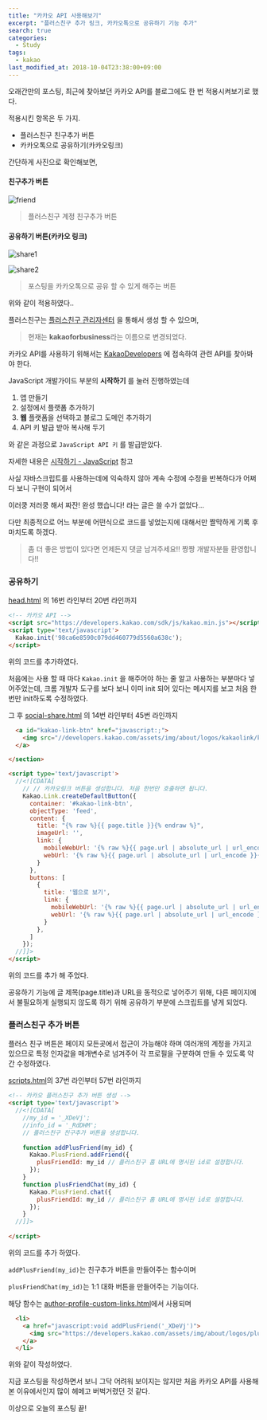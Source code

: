 ```yaml
---
title: "카카오 API 사용해보기"
excerpt: "플러스친구 추가 링크, 카카오톡으로 공유하기 기능 추가"
search: true
categories: 
  - Study
tags: 
  - kakao
last_modified_at: 2018-10-04T23:38:00+09:00
---
```


오래간만의 포스팅, 최근에 찾아보던 카카오 API를 블로그에도 한 번 적용시켜보기로 했다.

적용시킨 항목은 두 가지.

* 플러스친구 친구추가 버튼
* 카카오톡으로 공유하기(카카오링크)

간단하게 사진으로 확인해보면, 

#### 친구추가 버튼
![friend](/assets/img/kakao-api/kakao-friend.jpg)  
> 플러스친구 계정 친구추가 버튼

#### 공유하기 버튼(카카오 링크)  
![share1](/assets/img/kakao-api/kakao-share-1.jpg)  

![share2](/assets/img/kakao-api/kakao-share-2.jpg)  
> 포스팅을 카카오톡으로 공유 할 수 있게 해주는 버튼

위와 같이 적용하였다..

플러스친구는 [플러스친구 관리자센터](https://center-pf.kakao.com) 을 통해서 생성 할 수 있으며, 

> 현재는 **kakaoforbusiness**라는 이름으로 변경되었다.

카카오 API를 사용하기 위해서는 [KakaoDevelopers](https://developers.kakao.com/) 에 접속하여 관련 API를 찾아봐야 한다.


JavaScript 개발가이드 부분의 **시작하기** 를 눌러 진행하였는데

1. 앱 만들기
2. 설정에서 플랫폼 추가하기
3. **웹** 플랫폼을 선택하고 블로그 도메인 추가하기
4. API 키 발급 받아 복사해 두기

와 같은 과정으로 `JavaScript API 키` 를 발급받았다.

자세한 내용은 [시작하기 - JavaScript](https://developers.kakao.com/docs/js/getting-started) 참고

사실 자바스크립트를 사용하는데에 익숙하지 않아 계속 수정에 수정을 반복하다가 어쩌다 보니 구현이 되어서

이러쿵 저러쿵 해서 짜잔! 완성 했습니다! 라는 글은 쓸 수가 없었다...

다만 최종적으로 어느 부분에 어떤식으로 코드를 넣었는지에 대해서만 짤막하게 기록 후 마치도록 하겠다.

> 좀 더 좋은 방법이 있다면 언제든지 댓글 남겨주세요!! 짱짱 개발자분들 환영합니다!!

### 공유하기

[head.html](https://github.com/imreplay/blog/blob/master/_includes/head.html) 의 16번 라인부터 20번 라인까지 

```html
<!-- 카카오 API -->
<script src="https://developers.kakao.com/sdk/js/kakao.min.js"></script> 
<script type='text/javascript'>
  Kakao.init('98ca6e8590c079dd460779d5560a638c');
</script>
```
위의 코드를 추가하였다.

처음에는 사용 할 때 마다 `Kakao.init` 을 해주어야 하는 줄 알고 사용하는 부분마다 넣어주었는데, 크롬 개발자 도구를 보다 보니 이미 init 되어 있다는 메시지를 보고 처음 한 번만 init하도록 수정하였다.

그 후 [social-share.html](https://github.com/imreplay/blog/blob/master/_includes/social-share.html) 의 14번 라인부터 45번 라인까지 

```html
  <a id="kakao-link-btn" href="javascript:;">
    <img src="//developers.kakao.com/assets/img/about/logos/kakaolink/kakaolink_btn_small.png"/>
  </a>

</section>

<script type='text/javascript'>
  //<![CDATA[
    // // 카카오링크 버튼을 생성합니다. 처음 한번만 호출하면 됩니다.
    Kakao.Link.createDefaultButton({
      container: '#kakao-link-btn',
      objectType: 'feed',
      content: {
        title: "{% raw %}{{ page.title }}{% endraw %}",
        imageUrl: '',
        link: {
          mobileWebUrl: '{% raw %}{{ page.url | absolute_url | url_encode }}{% endraw %}',
          webUrl: '{% raw %}{{ page.url | absolute_url | url_encode }}{% endraw %}'
        }
      },
      buttons: [
        {
          title: '웹으로 보기',
          link: {
            mobileWebUrl: '{% raw %}{{ page.url | absolute_url | url_encode }}{% enbraw %}',
            webUrl: '{% raw %}{{ page.url | absolute_url | url_encode }}{% endraw %}'
          }
        },
      ]
    });
  //]]>
</script>
```

위의 코드를 추가 해 주었다.

공유하기 기능에 글 제목(page.title)과 URL을 동적으로 넣어주기 위해, 다른 페이지에서 불필요하게 실행되지 않도록 하기 위해 공유하기 부분에 스크립트를 넣게 되었다.


### 플러스친구 추가 버튼

플러스 친구 버튼은 페이지 모든곳에서 접근이 가능해야 하며 여러개의 계정을 가지고 있으므로 특정 인자값을 매개변수로 넘겨주어 각 프로필을 구분하여 만들 수 있도록 약간 수정하였다.

[scripts.html](https://github.com/imreplay/blog/blob/master/_includes/scripts.html)의 37번 라인부터 57번 라인까지

```html
<!-- 카카오 플러스친구 추가 버튼 생성 -->
<script type='text/javascript'>
  //<![CDATA[
    //my_id = '_XDeVj';
    //info_id = '_RdDHM';
    // 플러스친구 친구추가 버튼을 생성합니다.
    
    function addPlusFriend(my_id) {
      Kakao.PlusFriend.addFriend({
        plusFriendId: my_id // 플러스친구 홈 URL에 명시된 id로 설정합니다.
      });
    }
    function plusFriendChat(my_id) {
      Kakao.PlusFriend.chat({
        plusFriendId: my_id // 플러스친구 홈 URL에 명시된 id로 설정합니다.
      });
    }
  //]]>
  
</script>
```

위의 코드를 추가 하였다.

`addPlusFriend(my_id)`는 친구추가 버튼을 만들어주는 함수이며

`plusFriendChat(my_id)`는 1:1 대화 버튼을 만들어주는 기능이다.

해당 함수는 [author-profile-custom-links.html](https://github.com/imreplay/blog/blob/master/_includes/author-profile-custom-links.html)에서 사용되며

```html
  <li>
    <a href="javascript:void addPlusFriend('_XDeVj')">
      <img src="https://developers.kakao.com/assets/img/about/logos/plusfriend/friendadd_small_black_rect.png"/>
    </a>
  </li>
```

위와 같이 작성하였다.

지금 포스팅을 작성하면서 보니 그닥 어려워 보이지는 않지만 처음 카카오 API를 사용해 본 이유에서인지 많이 헤메고 버벅거렸던 것 같다.

이상으로 오늘의 포스팅 끝!
